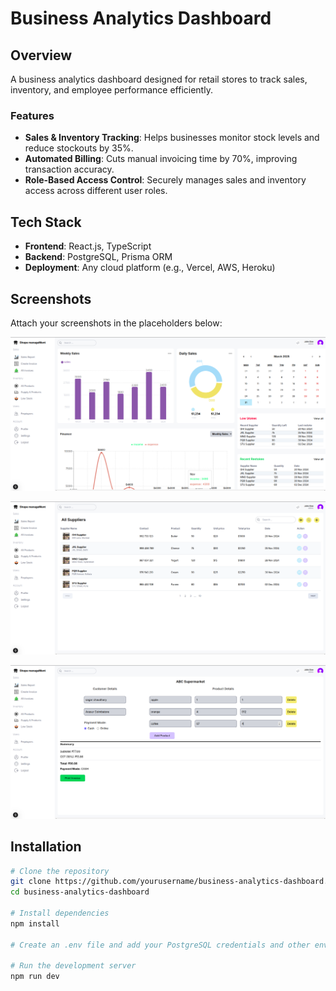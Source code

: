 # Business Analytics Dashboard

## Overview
A business analytics dashboard designed for retail stores to track sales, inventory, and employee performance efficiently.

### Features
- **Sales & Inventory Tracking**: Helps businesses monitor stock levels and reduce stockouts by 35%.
- **Automated Billing**: Cuts manual invoicing time by 70%, improving transaction accuracy.
- **Role-Based Access Control**: Securely manages sales and inventory access across different user roles.

## Tech Stack
- **Frontend**: React.js, TypeScript
- **Backend**: PostgreSQL, Prisma ORM
- **Deployment**: Any cloud platform (e.g., Vercel, AWS, Heroku)

## Screenshots
Attach your screenshots in the placeholders below:

![Sales Dashboard](https://github.com/chuadharysagar/shopeNextjs/blob/main/shopeDashboard.png)

![Inventory Management](https://github.com/chuadharysagar/shopeNextjs/blob/main/shopesuppliers.png)

![Billing System](https://github.com/chuadharysagar/shopeNextjs/blob/main/shopeInvoice.png)

## Installation

```bash
# Clone the repository
git clone https://github.com/yourusername/business-analytics-dashboard.git
cd business-analytics-dashboard

# Install dependencies
npm install

# Create an .env file and add your PostgreSQL credentials and other environment variables

# Run the development server
npm run dev
```
